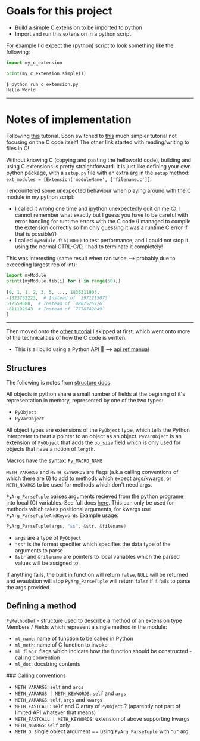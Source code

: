 # Goals for this project
 - Build a simple C extension to be imported to python
 - Import and run this extension in a python script


For example I'd expect the (python) script to look something like the following:
```python
import my_c_extension

print(my_c_extension.simple())
```
```bash
$ python run_c_extension.py
Hello World
```
---

# Notes of implementation
Following [this](https://realpython.com/build-python-c-extension-module/) tutorial.
Soon switched to [this](https://tutorialedge.net/python/python-c-extensions-tutorial/) much simpler tutorial not 
focusing on the C code itself! The other link started with reading/writing to files in C!


Without knowing C (copying and pasting the helloworld code), building and using C extensions is pretty straightforward. 
It is just like defining your own python package, with a `setup.py` file with an extra arg in the `setup` method: 
`ext_modules = [Extension('moduleName', ['filename.c']]`.


I encountered some unexpected behaviour when playing around with the C module in my python script:
  - I called it wrong one time and ipython unexpectedly quit on me 😔. I cannot remember what exactly but I guess you 
  have to be careful with error handling for runtime errors with the C code (I managed to compile the extension 
  correctly so I'm only guessing it was a runtime C error if that is possible?)
  - I called `myModule.fib(1000)` to test performance, and I could not stop it using the normal CTRL-C/D, I had to 
  terminate it completely!


This was interesting (same result when ran twice --> probably due to exceeding largest rep of int):
```python
import myModule
print([myModule.fib(i) for i in range(50)])
 
[0, 1, 1, 2, 3, 5, ..., 1836311903,
-1323752223,  # Instead of `2971215073`
512559680,  # Instead of `4807526976`
-811192543  # Instead of `7778742049`
]
```
---

Then moved onto the [other tutorial](https://realpython.com/build-python-c-extension-module/) I skipped at first, which 
went onto more of the technicalities of how the C code is written.
 
- This is all build using a Python API 🤯 --> [api ref manual](https://docs.python.org/3/c-api/index.html)

## Structures
The following is notes from [structure docs](https://docs.python.org/3/c-api/structures.html)

All objects in python share a small number of fields at the begining of it's representation in memory, represented by one of the two types:
 - `PyObject`
 - `PyVarObject`

All object types are extensions of the `PyObject` type, which tells the Python Interpreter to treat a pointer to an object as an object.
`PyVarObject` is an extension of `PyObject` that adds the `ob_size` field which is only used for objects that have a notion of `length`.

Macros have the syntax: `Py_MACRO_NAME`

`METH_VARARGS` and `METH_KEYWORDS` are flags (a.k.a calling conventions of which there are 6) to add to methods which expect args/kwargs, or `METH_NOARGS` to be used for methods which don't need args.

`PyArg_ParseTuple` parses arguments recieved from the python programe into local (C) variables. See full docs [here](https://docs.python.org/3/c-api/arg.html#c.PyArg_ParseTuple).
This can only be used for methods which takes positional arguments, for kwargs use `PyArg_ParseTupleAndKeywords`
Example usage:
```c
PyArg_ParseTuple(args, "ss", &str, &filename)
```

- `args` are a type of `PyObject`
- `"ss"` is the format specifier which specifies the data type of the arguments to parse
- `&str` and `&filename` are pointers to local variables which the parsed values will be assigned to.

If anything fails, the built in function will return `false`, `NULL` will be returned and evaulation will stop 
`PyArg_ParseTuple` will return `false` if it fails to parse the args provided

##  Defining a method
`PyMethodDef` - structure used to describe a method of an extension type
Members / Fields which represent a single method in the module:
- `ml_name`: name of function to be called in Python
- `ml_meth`: name of C function to invoke
- `ml_flags`: flags which indicate how the function should be constructed - calling convention
- `ml_doc`: docstring contents

### Calling conventions

- `METH_VARARGS`: `self` and `args`
- `METH_VARARGS | METH_KEYWORDS`: `self` and `args`
- `METH_VARARGS`: `self`, `args` and `kwargs`
- `METH_FASTCALL`: `self` and C array of `PyObject` ? (aparently not part of limited API whatever that means)
- `METH_FASTCALL | METH_KEYWORDS`: extension of above supporting kwargs
- `METH_NOARGS`: `self` only
- `METH_O`: single object argument == using `PyArg_ParseTuple` with `"o"` arg
